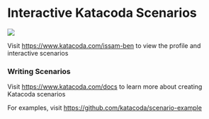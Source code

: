 # Interactive Katacoda Scenarios

[![](http://shields.katacoda.com/katacoda/issam-ben/count.svg)](https://www.katacoda.com/issam-ben "Get your profile on Katacoda.com")

Visit https://www.katacoda.com/issam-ben to view the profile and interactive scenarios

### Writing Scenarios
Visit https://www.katacoda.com/docs to learn more about creating Katacoda scenarios

For examples, visit https://github.com/katacoda/scenario-example
